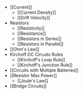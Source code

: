 - [[Current]]
	- [[Current Density]]
	- [[Drift Velocity]]
- Resistors
	- [[Resistivity]]
	- [[Resistance]]
	- [[Resistors in Series]]
	- [[Resistors in Parallel]]
- [[Ohm's Law]]
- Kirchoff DC Circuits Rules
	- [[Kirchoff's Loop Rule]]
	- [[Kirchoff's Junction Rule]]
- [[Circuits with Multiple Batteries]]
- [[Resistor Max Power]]
	- [[Joule's Law]]
- [[Bridge Circuits]]
